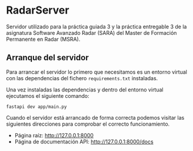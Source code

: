 # RadarServer
Servidor utilizado para la práctica guiada 3 y la práctica entregable 3 de la 
asignatura Software Avanzado Radar (SARA) del Master de Formación Permanente en 
Radar (MSRA).

## Arranque del servidor
Para arrancar el servidor lo primero que necesitamos es un entorno virtual con 
las dependencias del fichero `requirements.txt` instaladas.

Una vez instaladas las dependencias y dentro del entorno virtual ejecutamos el 
siguiente comando:
```
fastapi dev app/main.py
```

Cuando el servidor está arrancado de forma correcta podemos visitar las 
siguientes direcciones para comprobar el correcto funcionamiento.
- Página raíz: http://127.0.0.1:8000
- Página de documentación API: http://127.0.0.1:8000/docs
